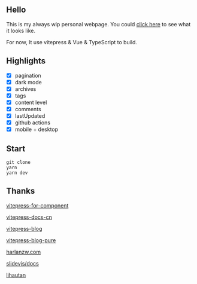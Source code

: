 ## Hello

This is my always wip personal webpage. You could [click here](https://clark-cui.top) to see what it looks like. 

For now, It use vitepress & Vue & TypeScript to build.

## Highlights

- [x] pagination
- [x] dark mode
- [x] archives
- [x] tags
- [x] content level
- [x] comments
- [x] lastUpdated
- [x] github actions
- [x] mobile + desktop 

## Start

```shell
git clone
yarn
yarn dev
```

## Thanks

[vitepress-for-component](https://github.com/dewfall123/vitepress-for-component)

[vitepress-docs-cn](https://github.com/docschina/vitepress-docs-cn)

[vitepress-blog](https://github.com/Moking1997/vitepress-blog)

[vitepress-blog-pure](https://github.com/airene/vitepress-blog-pure)

[harlanzw.com](https://github.com/harlan-zw/harlanzw.com)

[slidevjs/docs](https://github.com/slidevjs/docs)

[lihautan](https://lihautan.com/)
